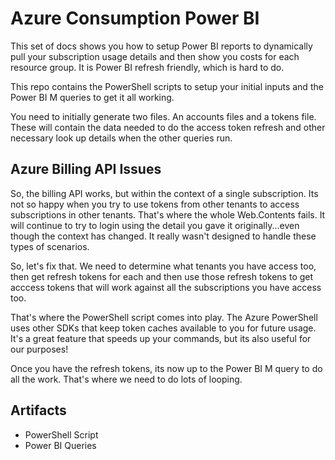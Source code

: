 # Azure Consumption Power BI

This set of docs shows you how to setup Power BI reports to dynamically pull your subscription usage details and then show you costs for each resource group. It is Power BI refresh friendly, which is hard to do.

This repo contains the PowerShell scripts to setup your initial inputs and the Power BI M queries to get it all working.

You need to initially generate two files.  An accounts files and a tokens file. These will contain the data needed to do the access token refresh and other necessary look up details when the other queries run.

## Azure Billing API Issues

So, the billing API works, but within the context of a single subscription. Its not so happy when you try to use tokens from other tenants to access subscriptions in other tenants. That's where the whole Web.Contents fails.  It will continue to try to login using the detail you gave it originally...even though the context has changed. It really wasn't designed to handle these types of scenarios.  

So, let's fix that.  We need to determine what tenants you have access too, then get refresh tokens for each and then use those refresh tokens to get acccess tokens that will work against all the subscriptions you have access too.

That's where the PowerShell script comes into play. The Azure PowerShell uses other SDKs that keep token caches available to you for future usage.  It's a great feature that speeds up your commands, but its also useful for our purposes!

Once you have the refresh tokens, its now up to the Power BI M query to do all the work.  That's where we need to do lots of looping.

## Artifacts

- PowerShell Script
- Power BI Queries
